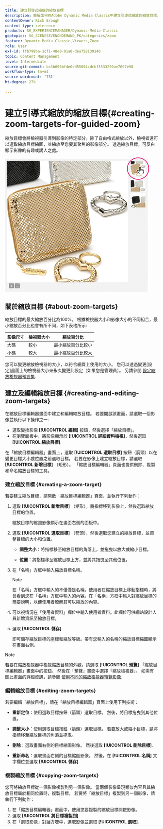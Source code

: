 ```yaml
---
title: 建立引導式縮放的縮放目標
description: 瞭解如何在Adobe Dynamic Media Classic中建立引導式縮放的縮放目標。
contentOwner: Rick Brough
content-type: reference
products: SG_EXPERIENCEMANAGER/Dynamic-Media-Classic
geptopics: SG_SCENESEVENONDEMAND_PK/categories/zoom
feature: Dynamic Media Classic,Viewers,Zoom
role: User
exl-id: ffb799ba-1cf1-48e0-91a8-dea758139140
topic: Content Management
level: Intermediate
source-git-commit: bc3b696bfde0ed55894cdcbf3533299ae7697e98
workflow-type: tm+mt
source-wordcount: '731'
ht-degree: 27%

---
```


# 建立引導式縮放的縮放目標{#creating-zoom-targets-for-guided-zoom}

縮放目標會將檢視器引導到影像的特定部分。除了自由格式縮放以外，檢視者還可以選取縮放目標縮圖，並縮放至您要其聚焦的影像部分。 透過縮放目標，可反白顯示影像的有趣或誘人之處。

![建立引導式縮放的縮放目標](/help/using/assets/zo_guided_zoom.png)

## 關於縮放目標 {#about-zoom-targets}

縮放目標的最大縮放百分比為100%。 根據檢視器大小和影像大小的不同組合，最小縮放百分比也會有所不同，如下表格所示:

| 影像尺寸 | 檢視器大小 | 縮放百分比 |
| --- | --- | --- |
| 大碼 | 較小 | 最小縮放百分比較小 |
| 小碼 | 較大 | 最小縮放百分比較大 |

您可以變更縮放檢視器的大小，以符合網頁上使用的大小。 您可以透過變更[設定]畫面上的檢視器大小來永久變更此設定（如果您是管理員）。 另請參閱 [設定縮放檢視器預設集](setting-zoom-viewer-presets.md#setting_up_zoom_viewer_presets).

## 建立及編輯縮放目標 {#creating-and-editing-zoom-targets}

在縮放目標編輯器畫面中建立和編輯縮放目標。 若要開啟該畫面，請選取一個影像並執行以下操作之一:

* 選取變換影像 **[!UICONTROL 編輯]** 按鈕，然後選擇「縮放目標」。
* 在瀏覽面板中，將影像顯示於 **[!UICONTROL 詳細資料檢視]**，然後選取 **[!UICONTROL 縮放目標]**.

在「縮放目標編輯器」畫面上，選取 **[!UICONTROL 選取目標]** 按鈕（箭頭）以在變更目標大小或位置之前選取目標。 若要在影像上建立縮放目標，請選取 **[!UICONTROL 新增目標]** （矩形）。 「縮放目標編輯器」頁面也提供刪除、複製和命名縮放目標的工具。

### 建立縮放目標 {#creating-a-zoom-target}

若要建立縮放目標，請開啟「縮放目標編輯器」頁面，並執行下列動作：

1. 選取 **[!UICONTROL 新增目標]** （矩形），將指標移到影像上，然後選取縮放目標的位置。

   縮放目標的縮圖影像顯示在畫面右側的面板中。

1. 選取 **[!UICONTROL 選取目標]** （箭頭），然後選取您建立的縮放目標，並調整目標的大小和位置。

   * **調整大小**：將指標移至縮放目標的角落上，並拖曳以放大或縮小目標。

   * **位置**：將指標移至縮放目標上方，並將其拖曳至其他位置。

1. 在「名稱」方框中輸入縮放目標名稱。

   >[!NOTE]
   >
   >在「名稱」方框中輸入的不僅僅是名稱。使用者在縮放目標上移動指標時，將會看到您在「名稱」方框中輸入的內容。在「名稱」方框中輸入對縮放目標的簡要說明，以便使用者瞭解其可以縮放的內容。

1. 可以視情況在「使用者資料」欄位中輸入使用者資料。此欄位可供網站設計人員新增資訊至縮放目標。
1. 選取 **[!UICONTROL 儲存]**.

   即可儲存縮放目標的座標和縮放等級。帶有您輸入的名稱的縮放目標縮圖顯示在畫面右側。

>[!NOTE]
>
>若要在縮放檢視器中檢視縮放目標的外觀，請選取 **[!UICONTROL 預覽]** 「縮放目標編輯器」畫面中的按鈕。 然後在「預覽」畫面中選擇「縮放檢視器」。 如需有關此畫面的詳細資訊，請參閱 [使用不同的縮放檢視器預覽影像](previewing-image-assets-different-zoom.md#previewing_image_assets_with_different_zoom_viewers).

### 編輯縮放目標 {#editing-zoom-targets}

若要編輯「縮放目標」，請在「縮放目標編輯器」頁面上使用下列技術：

* **重新定位**：使用選取目標按鈕（箭頭）選取目標。 然後，將目標拖曳到其他位置。

* **調整大小**：使用選取目標按鈕（箭頭）選取目標。 若要放大或縮小目標，請將指標移至縮放目標的角落並拖曳。

* **刪除**：選取畫面右側的目標縮圖影像。 然後選取 **[!UICONTROL 刪除目標]**.

* **重新命名**：選取畫面右側的目標縮圖影像。 然後，在 **[!UICONTROL 名稱]** 文字欄位並選取 **[!UICONTROL 儲存]**.

### 複製縮放目標 {#copying-zoom-targets}

您可將縮放目標從一個影像複製到另一個影像。 當兩個影像呈現類似內容且其縮放目標屬於相同位置時，複製目標。 若要將「縮放目標」複製到另一個影像，請執行下列動作：

1. 在「縮放目標編輯器」畫面中，使用您要複製的縮放目標開啟影像。
1. 選取 **[!UICONTROL 將目標複製到]**.
1. 在「選取影像」對話方塊中，選取影像並選取 **[!UICONTROL 選取]**.
